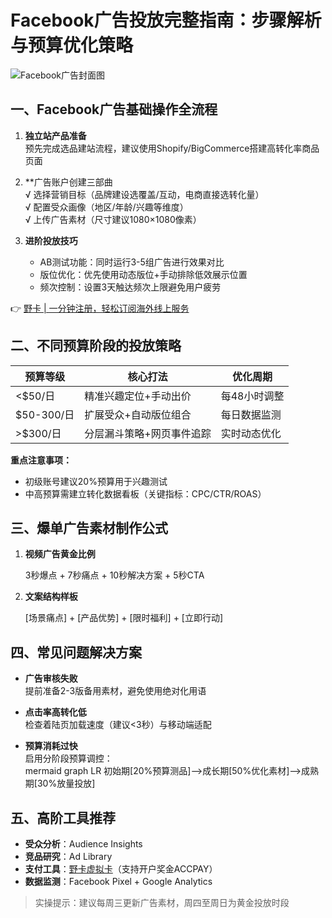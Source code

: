 # Facebook广告投放完整指南：步骤解析与预算优化策略

![Facebook广告封面图](https://via.placeholder.com/1200x600)

## 一、Facebook广告基础操作全流程
1. **独立站产品准备**  
   预先完成选品建站流程，建议使用Shopify/BigCommerce搭建高转化率商品页面

2. **广告账户创建三部曲  
   √ 选择营销目标（品牌建设选覆盖/互动，电商直接选转化量）  
   √ 配置受众画像（地区/年龄/兴趣等维度）  
   √ 上传广告素材（尺寸建议1080×1080像素）

3. **进阶投放技巧**  
   - AB测试功能：同时运行3-5组广告进行效果对比
   - 版位优化：优先使用动态版位+手动排除低效展示位置
   - 频次控制：设置3天触达频次上限避免用户疲劳

👉 [野卡 | 一分钟注册，轻松订阅海外线上服务](https://bbtdd.com/yeka)

## 二、不同预算阶段的投放策略
| 预算等级 | 核心打法 | 优化周期 |
|---------|---------|---------|
| <$50/日 | 精准兴趣定位+手动出价 | 每48小时调整 |
| $50-300/日 | 扩展受众+自动版位组合 | 每日数据监测 |
| >$300/日 | 分层漏斗策略+网页事件追踪 | 实时动态优化 |

**重点注意事项：**  
- 初级账号建议20%预算用于兴趣测试
- 中高预算需建立转化数据看板（关键指标：CPC/CTR/ROAS）

## 三、爆单广告素材制作公式
1. **视频广告黄金比例**  
   
   3秒爆点 + 7秒痛点 + 10秒解决方案 + 5秒CTA
   
2. **文案结构样板**  
   
   [场景痛点] + [产品优势] + [限时福利] + [立即行动]
   

## 四、常见问题解决方案
- **广告审核失败**  
  提前准备2-3版备用素材，避免使用绝对化用语

- **点击率高转化低**  
  检查着陆页加载速度（建议<3秒）与移动端适配

- **预算消耗过快**  
  启用分阶段预算调控：  
  mermaid
  graph LR
  初始期[20%预算测品]-->成长期[50%优化素材]-->成熟期[30%放量投放]
  

## 五、高阶工具推荐
- **受众分析**：Audience Insights 
- **竞品研究**：Ad Library 
- **支付工具**：[野卡虚拟卡](https://bbtdd.com/yeka)（支持开户奖金ACCPAY）
- **数据监测**：Facebook Pixel + Google Analytics

> 实操提示：建议每周三更新广告素材，周四至周日为黄金投放时段